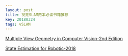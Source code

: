 ```yaml
---
layout: post
title: 视觉SLAM两本必读书籍推荐
key: 20180324
tags: vSLAM
---
```


[Multiple View Geometry in Computer Vision-2nd Edition](http://www.robots.ox.ac.uk/~vgg/hzbook/)



[State Estimation for Robotic-2018](http://asrl.utias.utoronto.ca/~tdb/bib/barfoot_ser17.pdf)
